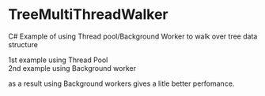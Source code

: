 # TreeMultiThreadWalker

C#  Example of using Thread pool/Background Worker  to walk over tree data structure

1st example using Thread Pool  
2nd example using Background worker  

as a result using Background workers gives a litle better perfomance. 
